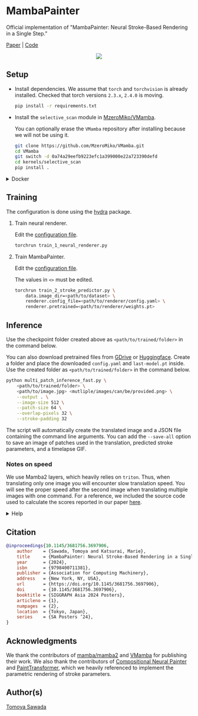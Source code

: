 
# MambaPainter

Official implementation of "MambaPainter: Neural Stroke-Based Rendering in a Single Step."

[Paper](https://doi.org/10.1145/3681756.3697906) | [Code](https://github.com/STomoya/MambaPainter)

<div align="center">
    <img src="assets/results.png">
</div>

## Setup

- Install dependencies. We assume that `torch` and `torchvision` is already installed. Checked that torch versions `2.3.x`, `2.4.0` is moving.

    ```sh
    pip install -r requirements.txt
    ```

- Install the `selective_scan` module in [MzeroMiko/VMamba](https://github.com/MzeroMiko/VMamba).

    You can optionally erase the `VMamba` repository after installing because we will not be using it.

    ```sh
    git clone https://github.com/MzeroMiko/VMamba.git
    cd VMamba
    git switch -d 0a74a29eefb9223efc1a399000e22a723390defd
    cd kernels/selective_scan
    pip install .
    ```

<details>
<summary>Docker</summary>

We provide the docker compose files that reproduce the environment used to train the models.

- First, setup the `DATASET_DIR` in [`.env`](./.env) to the dataset directory.

- Build image.

    ```sh
    docker compose build
    ```
</details>


## Training

The configuration is done using the [hydra](https://hydra.cc/) package.

1. Train neural renderer.

    Edit the [configuration file](./config/renderer.yaml).

    ```sh
    torchrun train_1_neural_renderer.py
    ```

2. Train MambaPainter.

    Edit the [configuration file](./config/predictor.yaml).

    The values in `<>` must be edited.

    ```sh
    torchrun train_2_stroke_predictor.py \
        data.image_dir=<path/to/dataset> \
        renderer.config_file=<path/to/renderer/config.yaml> \
        renderer.pretrained=<path/to/renderer/weights.pt>
    ```

## Inference

Use the checkpoint folder created above as `<path/to/trained/folder>` in the command below.

You can also download pretrained files from [GDrive](https://drive.google.com/drive/folders/1ldQ-Oz3uxd0f8p38cMxoX0fn9hx9ZBvG?usp=sharing) or [Huggingface](https://huggingface.co/STomoya/MambaPainter). Create a folder and place the downloaded `config.yaml` and `last-model.pt` inside. Use the created folder as `<path/to/trained/folder>` in the command below.


```sh
python multi_patch_inference_fast.py \
    <path/to/trained/folder> \
    <path/to/image.jpg> <mutliple/images/can/be/provided.png> \
    --output . \
    --image-size 512 \
    --patch-size 64 \
    --overlap-pixels 32 \
    --stroke-padding 32
```

The script will automatically create the translated image and a JSON file containing the command line arguments. You can add the `--save-all` option to save an image of patches used in the translation, predicted stroke parameters, and a timelapse GIF.

### Notes on speed

We use Mamba2 layers, which heavily relies on `triton`. Thus, when translating only one image you will encounter slow translation speed. You will see the proper speed after the second image when translating multiple images with one command. For a reference, we included the source code used to calculate the scores reported in our paper [here](./test/test_dataset.py).

<details>
<summary>Help</summary>

```sh
$ python multi_patch_inference_fast.py --help
usage: multi_patch_inference_fast.py [-h] [--output OUTPUT] [--params PARAMS] [--image-size IMAGE_SIZE] [--patch-size PATCH_SIZE] [--overlap-pixels OVERLAP_PIXELS]
                                     [--stroke-padding STROKE_PADDING] [--batch-size BATCH_SIZE] [--merge-every MERGE_EVERY] [--save-timelapse] [--gif-optimize]
                                     [--gif-duration GIF_DURATION] [--gif-loop GIF_LOOP] [--save-parameters] [--save-patches] [--save-all]
                                     model_folder input

positional arguments:
  model_folder          Path to the folder of saved checkpoints.
  input                 Input filename.

options:
  -h, --help            show this help message and exit
  --output OUTPUT, -o OUTPUT
                        Output results to.
  --params PARAMS       Path to saved parameters.
  --image-size IMAGE_SIZE, -is IMAGE_SIZE
                        Output image size.
  --patch-size PATCH_SIZE, -ps PATCH_SIZE
                        Size of each image patch. The patch size is `--patch-size + --overlap-pixels`
  --overlap-pixels OVERLAP_PIXELS, -op OVERLAP_PIXELS
                        Overlapping pixels. The patch size is `--patch-size + --overlap-pixels`
  --stroke-padding STROKE_PADDING, -sp STROKE_PADDING
                        Number of pixels to pad to the rendering image size.
  --batch-size BATCH_SIZE, -bs BATCH_SIZE
                        Batch size.
  --merge-every MERGE_EVERY
                        Render n strokes to an image per merging.
  --save-timelapse      Save a timelapse as a GIF file.
  --gif-optimize
  --gif-duration GIF_DURATION
  --gif-loop GIF_LOOP
  --save-parameters     Save predicted parameters. Useful when you want to quickly recreate the timelapse GIF.
  --save-patches        Save image patches used to render the output.
  --save-all            Trigger all saving flags, for peaple who are too lazy.
```
</details>

## Citation

```bibtex
@inproceedings{10.1145/3681756.3697906,
    author    = {Sawada, Tomoya and Katsurai, Marie},
    title     = {MambaPainter: Neural Stroke-Based Rendering in a Single Step},
    year      = {2024},
    isbn      = {9798400711381},
    publisher = {Association for Computing Machinery},
    address   = {New York, NY, USA},
    url       = {https://doi.org/10.1145/3681756.3697906},
    doi       = {10.1145/3681756.3697906},
    booktitle = {SIGGRAPH Asia 2024 Posters},
    articleno = {1},
    numpages  = {2},
    location  = {Tokyo, Japan},
    series    = {SA Posters ’24},
}
```

## Acknowledgments

We thank the contributors of [mamba/mamba2](https://github.com/state-spaces/mamba) and [VMamba](https://github.com/MzeroMiko/VMamba) for publishing their work. We also thank the contributors of [Compositional Neural Painter](https://github.com/sjtuplayer/Compositional_Neural_Painter) and [PaintTransformer](https://github.com/Huage001/PaintTransformer), which we heavily referenced to implement the parametric rendering of stroke parameters.

## Author(s)

[Tomoya Sawada](https://github.com/STomoya)
